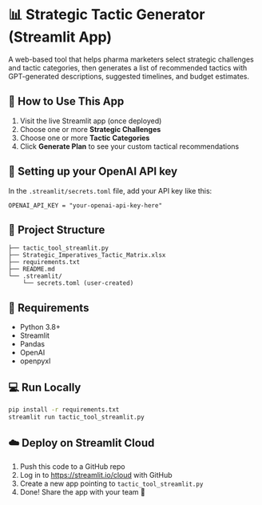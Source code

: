 # 📊 Strategic Tactic Generator (Streamlit App)

A web-based tool that helps pharma marketers select strategic challenges and tactic categories, then generates a list of recommended tactics with GPT-generated descriptions, suggested timelines, and budget estimates.

## 🚀 How to Use This App

1. Visit the live Streamlit app (once deployed)
2. Choose one or more **Strategic Challenges**
3. Choose one or more **Tactic Categories**
4. Click **Generate Plan** to see your custom tactical recommendations

## 🔐 Setting up your OpenAI API key

In the `.streamlit/secrets.toml` file, add your API key like this:

```
OPENAI_API_KEY = "your-openai-api-key-here"
```

## 📁 Project Structure
```
├── tactic_tool_streamlit.py
├── Strategic_Imperatives_Tactic_Matrix.xlsx
├── requirements.txt
├── README.md
└── .streamlit/
    └── secrets.toml (user-created)
```

## 🧰 Requirements
- Python 3.8+
- Streamlit
- Pandas
- OpenAI
- openpyxl

## 💻 Run Locally
```bash
pip install -r requirements.txt
streamlit run tactic_tool_streamlit.py
```

## ☁️ Deploy on Streamlit Cloud
1. Push this code to a GitHub repo
2. Log in to https://streamlit.io/cloud with GitHub
3. Create a new app pointing to `tactic_tool_streamlit.py`
4. Done! Share the app with your team 🎉
